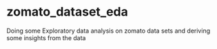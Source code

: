 # zomato_dataset_eda
Doing some Exploratory data analysis on zomato data sets and deriving some insights from the data
